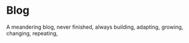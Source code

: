 # Blog
A meandering blog, never finished, always building, adapting, growing, changing, repeating, 
